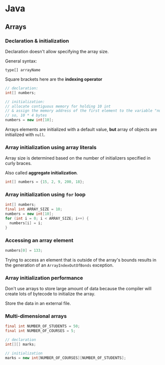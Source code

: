# Java

## Arrays

### Declaration & initialization

Declaration doesn't allow specifying the array size.

General syntax:

`type[] arrayName`

Square brackets here are the **indexing operator**

```java
// declaration:
int[] numbers;

// initialization:
// allocate contiguous memory for holding 10 int
// & assign the memory address of the first element to the variable "numbers"
// so, 10 * 4 bytes
numbers = new int[10];
```

Arrays elements are initialized with a default value, **but** array of objects are initialized with `null`.

### Array initialization using array literals

Array size is determined based on the number of initializers specified in curly braces.

Also called **aggregate initialization**.

```java
int[] numbers = {15, 2, 9, 200, 18};
```

### Array initialization using `for` loop

```java
int[] numbers;
final int ARRAY_SIZE = 10;
numbers = new int[10];
for (int i = 0; i < ARRAY_SIZE; i++) {
  numbers[i] = i;
}
```

### Accessing an array element

```java
numbers[0] = 133;
```

Trying to access an element that is outside of the array's bounds results in the generation of an `ArrayIndexOutOfBonds` exception.

### Array initialization performance

Don't use arrays to store large amount of data because the compiler will create lots of bytecode to initialize the array.

Store the data in an external file.

### Multi-dimensional arrays

```java
final int NUMBER_OF_STUDENTS = 50;
final int NUMBER_OF_COURSES = 5;

// declaration
int[][] marks;

// initialization
marks = new int[NUMBER_OF_COURSES][NUMBER_OF_STUDENTS];
```
